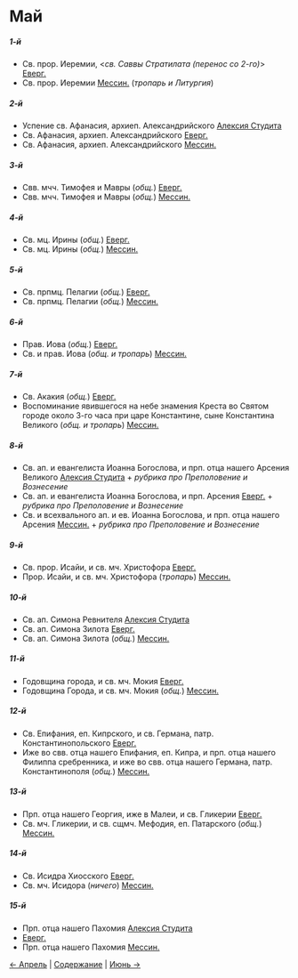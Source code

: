 
# Май

##### 1-й

- Св. прор. Иеремии, <*св. Саввы Стратилата (перенос со 2-го)*> [Еверг.](05_01_EUR.ru.md)
- Св. прор. Иеремии [Мессин.](05_01_MES.ru.md) (*тропарь и Литургия*)

##### 2-й

- Успение св. Афанасия, архиеп. Александрийского [Алексия Студита](05_02_AST.ru.md)
- Св. Афанасия, архиеп. Александрийского [Еверг.](05_02_EUR.ru.md)
- Св. Афанасия, архиеп. Александрийского [Мессин.](05_02_MES.ru.md)

##### 3-й

- Свв. мчч. Тимофея и Мавры (*общ.*) [Еверг.](05_03_EUR.ru.md)
- Свв. мчч. Тимофея и Мавры (*общ.*) [Мессин.](05_03_MES.ru.md)

##### 4-й

- Св. мц. Ирины (*общ.*) [Еверг.](05_04_EUR.ru.md)
- Св. мц. Ирины (*общ.*) [Мессин.](05_04_MES.ru.md)

##### 5-й

- Св. прпмц. Пелагии (*общ.*) [Еверг.](05_05_EUR.ru.md)
- Св. прпмц. Пелагии (*общ.*) [Мессин.](05_05_MES.ru.md)

##### 6-й

- Прав. Иова (*общ.*) [Еверг.](05_06_EUR.ru.md)
- Св. и прав. Иова (*общ. и тропарь*) [Мессин.](05_06_MES.ru.md)

##### 7-й

- Св. Акакия (*общ.*) [Еверг.](05_07_EUR.ru.md)
- Воспоминание явившегося на небе знамения Креста во Святом городе около 3-го часа при царе Константине, сыне Константина Великого (*общ. и тропарь*) [Мессин.](05_07_MES.ru.md)

##### 8-й

- Св. ап. и евангелиста Иоанна Богослова, и прп. отца нашего Арсения Великого [Алексия Студита](05_08_AST.ru.md) + *рубрика про Преполовение и Вознесение*
- Св. ап. и евангелиста Иоанна Богослова, и прп. Арсения [Еверг.](05_08_EUR.ru.md) + *рубрика про Преполовение и Вознесение*
- Св. и всехвального ап. и ев. Иоанна Богослова, и прп. отца нашего Арсения [Мессин.](05_08_MES.ru.md)  + *рубрика про Преполовение и Вознесение*

##### 9-й

- Св. прор. Исайи, и св. мч. Христофора [Еверг.](05_09_EUR.ru.md)
- Прор. Исайи, и св. мч. Христофора (*тропарь*) [Мессин.](05_09_MES.ru.md)

##### 10-й

- Св. ап. Симона Ревнителя [Алексия Студита](05_10_AST.ru.md)
- Св. ап. Симона Зилота [Еверг.](05_10_EUR.ru.md)
- Св. ап. Симона Зилота (*общ.*) [Мессин.](05_10_MES.ru.md)

##### 11-й

- Годовщина города, и св. мч. Мокия [Еверг.](05_11_EUR.ru.md)
- Годовщина Города, и св. мч. Мокия (*общ.*) [Мессин.](05_11_MES.ru.md)

##### 12-й

- Св. Епифания, еп. Кипрского, и св. Германа, патр. Константинопольского [Еверг.](05_12_EUR.ru.md)
- Иже во свв. отца нашего Епифания, еп. Кипра, и прп. отца нашего Филиппа сребренника, и иже во свв. отца нашего Германа, патр. Константинополя (*общ.*) [Мессин.](05_12_MES.ru.md)

##### 13-й

- Прп. отца нашего Георгия, иже в Малеи, и св. Гликерии [Еверг.](05_13_EUR.ru.md)
- Св. мч. Гликерии, и св. сщмч. Мефодия, еп. Патарского (*общ.*) [Мессин.](05_13_MES.ru.md)

##### 14-й

- Св. Исидра Хиосского [Еверг.](05_14_EUR.ru.md)
- Св. мч. Исидора (*ничего*) [Мессин.](05_14_MES.ru.md)

##### 15-й

- Прп. отца нашего Пахомия [Алексия Студита](05_15_AST.ru.md)
- [Еверг.](05_15_EUR.ru.md)
- Прп. отца нашего Пахомия [Мессин.](05_15_MES.ru.md)

[← Апрель](../04_april/README.md) | [Содержание](../README.md) | [Июнь →](../06_june/README.md)